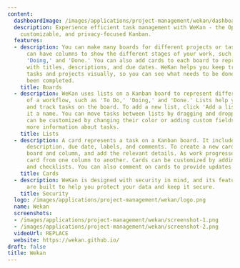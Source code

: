 ```yaml
---
content:
  dashboardImage: /images/applications/project-management/wekan/dashboard.png
  description: Experience efficient task management with WeKan - the Open-Source,
    customizable, and privacy-focused Kanban.
  features:
  - description: You can make many boards for different projects or tasks. Each board
      can have columns to show the different stages of your work, such as 'To Do,'
      'Doing,' and 'Done.' You can also add cards to each board to represent tasks,
      with titles, descriptions, and due dates. WeKan helps you keep track of your
      tasks and projects visually, so you can see what needs to be done and what has
      been completed.
    title: Boards
  - description: WeKan uses lists on a Kanban board to represent different stages
      of a workflow, such as 'To Do,' 'Doing,' and 'Done.' Lists help you organize
      and track tasks on the board. To add a new list, click 'Add a list' and give
      it a name. You can move tasks between lists by dragging and dropping them. Lists
      can be customized by changing their color or adding custom fields to capture
      more information about tasks.
    title: Lists
  - description: A card represents a task on a Kanban board. It includes a title,
      description, due date, labels, and comments. To create a new card, choose the
      board and column, and add the relevant details. As work progresses, move the
      card from one column to another. Cards can be customized by adding labels, files,
      and checklists. You can also comment on cards to provide updates or feedback.
    title: Cards
  - description: WeKan is designed with security in mind, and its features and options
      are built to help you protect your data and keep it secure.
    title: Security
  logo: /images/applications/project-management/wekan/logo.png
  name: Wekan
  screenshots:
  - /images/applications/project-management/wekan/screenshot-1.png
  - /images/applications/project-management/wekan/screenshot-2.png
  videoUrl: REPLACE
  website: https://wekan.github.io/
draft: false
title: Wekan
---
```


